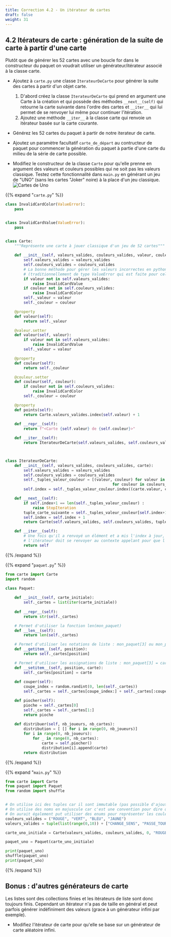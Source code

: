 ```yaml
---
title: Correction 4.2 - Un itérateur de cartes
draft: false
weight: 31
---
```


## 4.2 Itérateurs de carte : génération de la suite de carte à partir d'une carte


Plutôt que de générer les 52 cartes avec une boucle for dans le constructeur du paquet on voudrait utiliser un générateur/itérateur associé à la classe carte.

- Ajoutez à `carte.py` une classe `IterateurDeCarte` pour générer la suite des cartes à partir d'un objet carte.
    1. D'abord créez la classe `IterateurDeCarte` qui prend en argument une Carte à la création et qui possède des méthodes `__next__(self)` qui retourne la carte suivante dans l'ordre des cartes et `__iter__` qui lui permet de se renvoyer lui même pour continuer l'itération.
    1. Ajoutez une méthode `__iter__` à la classe carte qui renvoie un itérateur basée sur la carte courante.

- Générez les 52 cartes du paquet à partir de notre iterateur de carte.

- Ajoutez un paramètre facultatif `carte_de_départ` au contructeur de paquet pour commencer la génération du paquet à partie d'une carte du milieu de la série de carte possible.

- Modifiez le constructeur de la classe `Carte` pour qu'elle prenne en argument des valeurs et couleurs possibles qui ne soit pas les valeurs classique. Testez cette fonctionnalité dans `main.py` en générant un jeu de "UNO" (sans les cartes "Joker" noire) à la place d'un jeu classique. ![Cartes de Uno](https://upload.wikimedia.org/wikipedia/commons/2/28/Baraja_de_UNO.JPG)


{{% expand "`carte.py`" %}}

```python
class InvalidCardColor(ValueError):
    pass


class InvalidCardValue(ValueError):
    pass


class Carte:
    """Représente une carte à jouer classique d'un jeu de 52 cartes"""
    
    def __init__(self, valeurs_valides, couleurs_valides, valeur, couleur):
        self.valeurs_valides = valeurs_valides
        self.couleurs_valides = couleurs_valides
        # La bonne méthode pour gérer les valeurs incorrectes en python est généralement de lever une exception
        # (traditionnellement de type ValueError qui est faite pour cela mais une Exception spécifique c'est encore mieux car cela explique l'erreur à l'utilisateur de la classe)
        if valeur not in self.valeurs_valides:
            raise InvalidCardValue
        if couleur not in self.couleurs_valides:
            raise InvalidCardColor
        self._valeur = valeur
        self._couleur = couleur

    @property
    def valeur(self):
        return self._valeur

    @valeur.setter
    def valeur(self, valeur):
        if valeur not in self.valeurs_valides:
            raise InvalidCardValue
        self._valeur = valeur

    @property
    def couleur(self):
        return self._couleur

    @couleur.setter
    def couleur(self, couleur):
        if couleur not in self.couleurs_valides:
            raise InvalidCardColor
        self._couleur = couleur

    @property
    def points(self):
        return Carte.valeurs_valides.index(self.valeur) + 1
        
    def __repr__(self):
        return f"<Carte {self.valeur} de {self.couleur}>"

    def __iter__(self):
        return IterateurDeCarte(self.valeurs_valides, self.couleurs_valides, self)



class IterateurDeCarte:
    def __init__(self, valeurs_valides, couleurs_valides, carte):
        self.valeurs_valides = valeurs_valides
        self.couleurs_valides = couleurs_valides
        self._tuples_valeur_couleur = [(valeur, couleur) for valeur in valeurs_valides
                                               for couleur in couleurs_valides]
        self.index = self._tuples_valeur_couleur.index((carte.valeur, carte.couleur))

    def __next__(self):
        if self.index+1 == len(self._tuples_valeur_couleur) :
            raise StopIteration
        tuple_carte_suivante = self._tuples_valeur_couleur[self.index+1]
        self.index = self.index + 1
        return Carte(self.valeurs_valides, self.couleurs_valides, tuple_carte_suivante[0], tuple_carte_suivante[1])

    def __iter__(self):
        # Une fois qu'il a renvoyé un élément et a mis l'index à jour,
        # l'itérateur doit se renvoyer au contexte appelant pour que l'itération puisse continuer
        return self

```

{{% /expand %}}



{{% expand "`paquet.py`" %}}

```python
from carte import Carte
import random

class Paquet:
    
    def __init__(self, carte_initiale):
        self._cartes = list(iter(carte_initiale))
                
    def __repr__(self):
        return str(self._cartes)

    # Permet d'utiliser la fonction len(mon_paquet)
    def __len__(self):
        return len(self._cartes)

    # Permet d'utiliser les notations de liste : mon_paquet[3] ou mon_paquet[2:5] (slice)
    def __getitem__(self, position):
        return self._cartes[position]

    # Permet d'utiliser les assignations de liste : mon_paquet[3] = carte("DAME", "TREFLE")
    def __setitem__(self, position, carte):
        self._cartes[position] = carte
    
    def couper(self):
        coupe_index = random.randint(0, len(self._cartes))
        self._cartes = self._cartes[coupe_index:] + self._cartes[:coupe_index]

    def piocher(self):
        pioche = self._cartes[0]
        self._cartes = self._cartes[1:]
        return pioche
    
    def distribuer(self, nb_joueurs, nb_cartes):
        distribution = [ [] for i in range(0, nb_joueurs)]
        for i in range(0, nb_joueurs):
            for _ in range(0, nb_cartes):
                carte = self.piocher()
                distribution[i].append(carte)
        return distribution
```

{{% /expand %}}

{{% expand "`main.py`" %}}

```python
from carte import Carte
from paquet import Paquet
from random import shuffle


# On utilise ici des tuples car il sont immutable (pas possible d'ajouter des couleurs/valeurs pendant l'exécution)
# On utilise des noms en majuscule car c'est une convention pour dire que ce sont des constantes
# On aurait également put utiliser des enums pour représenter les couleurs/valeurs possibles (classique en programmation)
couleurs_valides = ("ROUGE", "VERT", "BLEU", "JAUNE")
valeurs_valides = tuple(list(range(0,10)) + ["CHANGE_SENS", "PASSE_TOUR", "+2_CARTES"])

carte_uno_initiale = Carte(valeurs_valides, couleurs_valides, 0, "ROUGE")

paquet_uno = Paquet(carte_uno_initiale)

print(paquet_uno)
shuffle(paquet_uno)
print(paquet_uno)
```

{{% /expand %}}

## Bonus : d'autres générateurs de carte

Les listes sont des collections finies et les itérateurs de liste sont donc toujours finis. Cependant un itérateur n'a pas de taille en général et peut parfois générer indéfiniment des valeurs (grace à un générateur infini par exemple).

- Modifiez l'itérateur de carte pour qu'elle se base sur un générateur de carte aléatoire infini.

